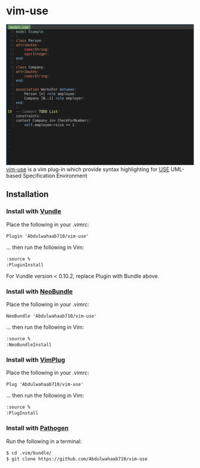 # vim-use
![vim-use](https://github.com/Abdulwahaab710/vim-use/raw/master/doc/screenshot.png)
[vim-use](https://github.com/Abdulwahaab710/vim-use) is a vim plug-in which provide syntax highlighting for [USE](http://useocl.sourceforge.net/w/index.php/Main_Page) UML-based Specification Environment
## Installation

### Install with [Vundle](https://github.com/VundleVim/Vundle.vim)
Place the following in your .vimrc:
```vim
Plugin 'Abdulwahaab710/vim-use'
```
… then run the following in Vim:
```vim
:source %
:PluginInstall
```
For Vundle version < 0.10.2, replace Plugin with Bundle above.

### Install with [NeoBundle](https://github.com/Shougo/neobundle.vim)
Place the following in your .vimrc:
```vim
NeoBundle 'Abdulwahaab710/vim-use'
```
… then run the following in Vim:
```vim
:source %
:NeoBundleInstall
```

### Install with [VimPlug](https://github.com/junegunn/vim-plug)
Place the following in your .vimrc:
```vim
Plug 'Abdulwahaab710/vim-use'
```
… then run the following in Vim:
```vim
:source %
:PlugInstall
```

### Install with [Pathogen](https://github.com/tpope/vim-pathogen)
Run the following in a terminal:

```sh
$ cd .vim/bundle/
$ git clone https://github.com/Abdulwahaab710/vim-use
```
